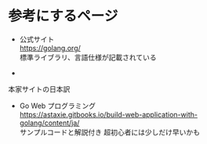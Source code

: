 # 参考にするページ


- 公式サイト  
https://golang.org/  
標準ライブラリ、言語仕様が記載されている

- 

本家サイトの日本訳


- Go Web プログラミング  
https://astaxie.gitbooks.io/build-web-application-with-golang/content/ja/  
サンプルコードと解説付き
超初心者には少しだけ早いかも